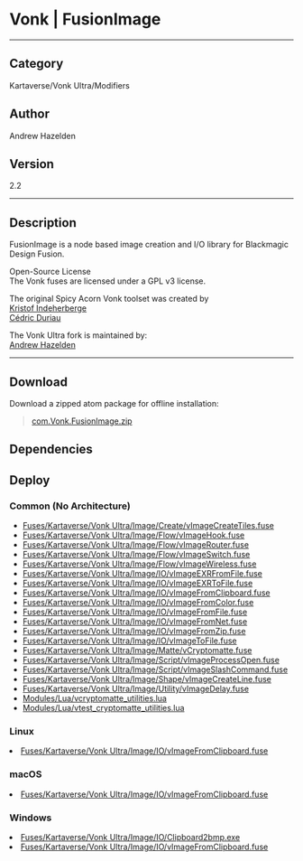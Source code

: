 # Vonk | FusionImage
___

## Category
Kartaverse/Vonk Ultra/Modifiers

## Author
Andrew Hazelden

## Version
2.2

___

## Description
<p>FusionImage is a node based image creation and I/O library for Blackmagic Design Fusion.</p>

<p>Open-Source License<br>
The Vonk fuses are licensed under a GPL v3 license.</p>

<p>The original Spicy Acorn Vonk toolset was created by<br>
<a href="mailto:xmnr0x23@gmail.com">Kristof Indeherberge</a><br>
<a href="mailto:duriau.cedric@live.be">C&eacute;dric Duriau</a></p>

<p>The Vonk Ultra fork is maintained by:<br>
<a href="mailto:andrew@andrewhazelden.com">Andrew Hazelden</a></p>

___

## Download

Download a zipped atom package for offline installation:
> [com.Vonk.FusionImage.zip](https://gitlab.com/WeSuckLess/Reactor/-/archive/master/Reactor-master.zip?path=Atoms/com.Vonk.FusionImage)  

## Dependencies

## Deploy

### Common (No Architecture)

<ul>
<li><a href="https://gitlab.com/WeSuckLess/Reactor/-/blob/master/Atoms/com.Vonk.FusionImage/Fuses/Kartaverse/Vonk Ultra/Image/Create/vImageCreateTiles.fuse?ref_type=heads">Fuses/Kartaverse/Vonk Ultra/Image/Create/vImageCreateTiles.fuse</a></li>
<li><a href="https://gitlab.com/WeSuckLess/Reactor/-/blob/master/Atoms/com.Vonk.FusionImage/Fuses/Kartaverse/Vonk Ultra/Image/Flow/vImageHook.fuse?ref_type=heads">Fuses/Kartaverse/Vonk Ultra/Image/Flow/vImageHook.fuse</a></li>
<li><a href="https://gitlab.com/WeSuckLess/Reactor/-/blob/master/Atoms/com.Vonk.FusionImage/Fuses/Kartaverse/Vonk Ultra/Image/Flow/vImageRouter.fuse?ref_type=heads">Fuses/Kartaverse/Vonk Ultra/Image/Flow/vImageRouter.fuse</a></li>
<li><a href="https://gitlab.com/WeSuckLess/Reactor/-/blob/master/Atoms/com.Vonk.FusionImage/Fuses/Kartaverse/Vonk Ultra/Image/Flow/vImageSwitch.fuse?ref_type=heads">Fuses/Kartaverse/Vonk Ultra/Image/Flow/vImageSwitch.fuse</a></li>
<li><a href="https://gitlab.com/WeSuckLess/Reactor/-/blob/master/Atoms/com.Vonk.FusionImage/Fuses/Kartaverse/Vonk Ultra/Image/Flow/vImageWireless.fuse?ref_type=heads">Fuses/Kartaverse/Vonk Ultra/Image/Flow/vImageWireless.fuse</a></li>
<li><a href="https://gitlab.com/WeSuckLess/Reactor/-/blob/master/Atoms/com.Vonk.FusionImage/Fuses/Kartaverse/Vonk Ultra/Image/IO/vImageEXRFromFile.fuse?ref_type=heads">Fuses/Kartaverse/Vonk Ultra/Image/IO/vImageEXRFromFile.fuse</a></li>
<li><a href="https://gitlab.com/WeSuckLess/Reactor/-/blob/master/Atoms/com.Vonk.FusionImage/Fuses/Kartaverse/Vonk Ultra/Image/IO/vImageEXRToFile.fuse?ref_type=heads">Fuses/Kartaverse/Vonk Ultra/Image/IO/vImageEXRToFile.fuse</a></li>
<li><a href="https://gitlab.com/WeSuckLess/Reactor/-/blob/master/Atoms/com.Vonk.FusionImage/Fuses/Kartaverse/Vonk Ultra/Image/IO/vImageFromClipboard.fuse?ref_type=heads">Fuses/Kartaverse/Vonk Ultra/Image/IO/vImageFromClipboard.fuse</a></li>
<li><a href="https://gitlab.com/WeSuckLess/Reactor/-/blob/master/Atoms/com.Vonk.FusionImage/Fuses/Kartaverse/Vonk Ultra/Image/IO/vImageFromColor.fuse?ref_type=heads">Fuses/Kartaverse/Vonk Ultra/Image/IO/vImageFromColor.fuse</a></li>
<li><a href="https://gitlab.com/WeSuckLess/Reactor/-/blob/master/Atoms/com.Vonk.FusionImage/Fuses/Kartaverse/Vonk Ultra/Image/IO/vImageFromFile.fuse?ref_type=heads">Fuses/Kartaverse/Vonk Ultra/Image/IO/vImageFromFile.fuse</a></li>
<li><a href="https://gitlab.com/WeSuckLess/Reactor/-/blob/master/Atoms/com.Vonk.FusionImage/Fuses/Kartaverse/Vonk Ultra/Image/IO/vImageFromNet.fuse?ref_type=heads">Fuses/Kartaverse/Vonk Ultra/Image/IO/vImageFromNet.fuse</a></li>
<li><a href="https://gitlab.com/WeSuckLess/Reactor/-/blob/master/Atoms/com.Vonk.FusionImage/Fuses/Kartaverse/Vonk Ultra/Image/IO/vImageFromZip.fuse?ref_type=heads">Fuses/Kartaverse/Vonk Ultra/Image/IO/vImageFromZip.fuse</a></li>
<li><a href="https://gitlab.com/WeSuckLess/Reactor/-/blob/master/Atoms/com.Vonk.FusionImage/Fuses/Kartaverse/Vonk Ultra/Image/IO/vImageToFile.fuse?ref_type=heads">Fuses/Kartaverse/Vonk Ultra/Image/IO/vImageToFile.fuse</a></li>
<li><a href="https://gitlab.com/WeSuckLess/Reactor/-/blob/master/Atoms/com.Vonk.FusionImage/Fuses/Kartaverse/Vonk Ultra/Image/Matte/vCryptomatte.fuse?ref_type=heads">Fuses/Kartaverse/Vonk Ultra/Image/Matte/vCryptomatte.fuse</a></li>
<li><a href="https://gitlab.com/WeSuckLess/Reactor/-/blob/master/Atoms/com.Vonk.FusionImage/Fuses/Kartaverse/Vonk Ultra/Image/Script/vImageProcessOpen.fuse?ref_type=heads">Fuses/Kartaverse/Vonk Ultra/Image/Script/vImageProcessOpen.fuse</a></li>
<li><a href="https://gitlab.com/WeSuckLess/Reactor/-/blob/master/Atoms/com.Vonk.FusionImage/Fuses/Kartaverse/Vonk Ultra/Image/Script/vImageSlashCommand.fuse?ref_type=heads">Fuses/Kartaverse/Vonk Ultra/Image/Script/vImageSlashCommand.fuse</a></li>
<li><a href="https://gitlab.com/WeSuckLess/Reactor/-/blob/master/Atoms/com.Vonk.FusionImage/Fuses/Kartaverse/Vonk Ultra/Image/Shape/vImageCreateLine.fuse?ref_type=heads">Fuses/Kartaverse/Vonk Ultra/Image/Shape/vImageCreateLine.fuse</a></li>
<li><a href="https://gitlab.com/WeSuckLess/Reactor/-/blob/master/Atoms/com.Vonk.FusionImage/Fuses/Kartaverse/Vonk Ultra/Image/Utility/vImageDelay.fuse?ref_type=heads">Fuses/Kartaverse/Vonk Ultra/Image/Utility/vImageDelay.fuse</a></li>
<li><a href="https://gitlab.com/WeSuckLess/Reactor/-/blob/master/Atoms/com.Vonk.FusionImage/Modules/Lua/vcryptomatte_utilities.lua?ref_type=heads">Modules/Lua/vcryptomatte_utilities.lua</a></li>
<li><a href="https://gitlab.com/WeSuckLess/Reactor/-/blob/master/Atoms/com.Vonk.FusionImage/Modules/Lua/vtest_cryptomatte_utilities.lua?ref_type=heads">Modules/Lua/vtest_cryptomatte_utilities.lua</a></li>
</ul>

### Linux

<li><a href="https://gitlab.com/WeSuckLess/Reactor/-/blob/master/Atoms/com.Vonk.FusionImage/Linux/Fuses/Kartaverse/Vonk Ultra/Image/IO/vImageFromClipboard.fuse?ref_type=heads">Fuses/Kartaverse/Vonk Ultra/Image/IO/vImageFromClipboard.fuse</a></li>

### macOS

<li><a href="https://gitlab.com/WeSuckLess/Reactor/-/blob/master/Atoms/com.Vonk.FusionImage/Mac/Fuses/Kartaverse/Vonk Ultra/Image/IO/vImageFromClipboard.fuse?ref_type=heads">Fuses/Kartaverse/Vonk Ultra/Image/IO/vImageFromClipboard.fuse</a></li>

### Windows

<li><a href="https://gitlab.com/WeSuckLess/Reactor/-/blob/master/Atoms/com.Vonk.FusionImage/Windows/Fuses/Kartaverse/Vonk Ultra/Image/IO/Clipboard2bmp.exe?ref_type=heads">Fuses/Kartaverse/Vonk Ultra/Image/IO/Clipboard2bmp.exe</a></li>
<li><a href="https://gitlab.com/WeSuckLess/Reactor/-/blob/master/Atoms/com.Vonk.FusionImage/Windows/Fuses/Kartaverse/Vonk Ultra/Image/IO/vImageFromClipboard.fuse?ref_type=heads">Fuses/Kartaverse/Vonk Ultra/Image/IO/vImageFromClipboard.fuse</a></li>
